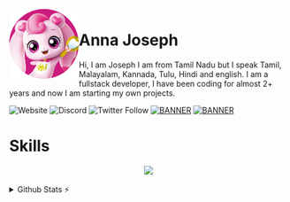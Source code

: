 <img align='left' src='./asset/pet_logo.png' width='25%' heigh="35%">

# Anna Joseph

Hi, I am Joseph I am from Tamil Nadu but I speak Tamil, Malayalam, Kannada, Tulu, Hindi and english. I am a fullstack developer, I have been coding for almost 2+ years and now I am starting my own projects.

![Website](https://img.shields.io/website?down_color=Red&down_message=Site%20Down&up_color=ff69b4&up_message=Site%20Up&url=https%3A%2F%2Flenobot.xyz)
![Discord](https://img.shields.io/discord/602713878727622666?color=ff69b4&logo=Discord&logoColor=ff69b4)
![Twitter Follow](https://img.shields.io/twitter/follow/lenodiscordbot?color=ff69b4&label=%40lenodiscordbot&logo=Twitter&logoColor=ff69b4&style=plastic)
[![BANNER](https://img.shields.io/badge/Discord-%F0%9F%8C%B8%20Leno%20Caf%C3%A9%20%F0%9F%8C%B8-ff69b4)](https://discord.gg/DHmsbVEcuN)
[![BANNER](https://img.shields.io/badge/Support-Hosting%20%26%20Developement-ff69b4)](https://ko-fi.com/annajoseph)

# Skills
<p align="center">
<img src="https://skillicons.dev/icons?i=js,vscode,nodejs,nextjs,react,tailwind,md,discord,git,github,docker,html,css,cloudflare,mongodb,mysql,sqlite,sequelize,astro,express,powershell,boostrap,ps&theme=dark"
</p>
 
 <details>
  <summary>Github Stats ⚡</summary>
  
  <a href="#">![Github stats](https://github-readme-stats.vercel.app/api?username=lenojoseph&theme=transparent&count_private=true&hide_border=true&line_height=20)</a>
  <a href="#">![Top Langs](https://github-readme-stats.vercel.app/api/top-langs/?username=lenojoseph&layout=compact&theme=transparent&count_private=true&hide_border=true)</a>
</details>
